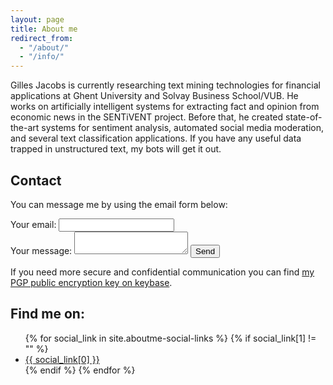 ```yaml
---
layout: page
title: About me
redirect_from:
  - "/about/"
  - "/info/"
---
```

Gilles Jacobs is currently researching text mining technologies for financial applications at Ghent University and Solvay Business School/VUB. He works on artificially intelligent systems for extracting fact and opinion from economic news in the SENTiVENT project. Before that, he created state-of-the-art systems for sentiment analysis, automated social media moderation, and several text classification applications. If you have any useful data trapped in unstructured text, my bots will get it out.

## Contact
You can message me by using the email form below:

<form action="https://formspree.io/mzbzzggb" method="POST">
  <label>
    Your email:
    <input type="text" name="_replyto">
  </label>
  <br>
  <label>
    Your message:
    <textarea name="message"></textarea>
  </label>
  <button type="submit">Send</button>
</form>

If you need more secure and confidential communication you can find [my PGP public encryption key on keybase](https://keybase.io/gillesjacobs).

## Find me on:
<ul class="social-links">
  {% for social_link in site.aboutme-social-links %}
    {% if social_link[1] != "" %}
      <li><a href="{{ social_link[1] }}" title="{{ social_link[0] }}">
        {{ social_link[0] }}
      </a></li>
    {% endif %}
  {% endfor %}
</ul>
